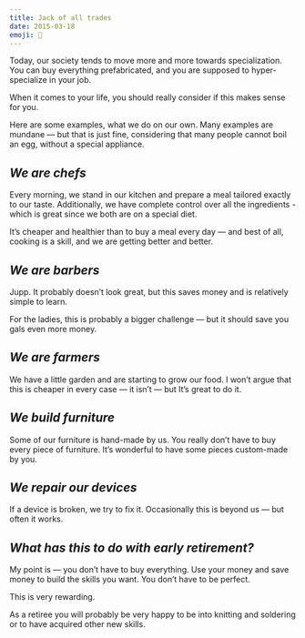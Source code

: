 ```yaml
---
title: Jack of all trades
date: 2015-03-18
emoji: 🔨
---
```


Today, our society tends to move more and more towards specialization. You can buy everything prefabricated, and you are supposed to hyper-specialize in your job.

When it comes to your life, you should really consider if this makes sense for you.

Here are some examples, what we do on our own. Many examples are mundane — but that is just fine, considering that many people cannot boil an egg, without a special appliance.

## *We are chefs*

Every morning, we stand in our kitchen and prepare a meal tailored exactly to our taste. Additionally, we have complete control over all the ingredients - which is great since we both are on a special diet.

It’s cheaper and healthier than to buy a meal every day — and best of all, cooking is a skill, and we are getting better and better.

## *We are barbers*

Jupp. It probably doesn’t look great, but this saves money and is relatively simple to learn.

For the ladies, this is probably a bigger challenge — but it should save you gals even more money.

## *We are farmers*

We have a little garden and are starting to grow our food. I won’t argue that this is cheaper in every case — it isn’t — but It’s great to do it.

## *We build furniture*

Some of our furniture is hand-made by us. You really don’t have to buy every piece of furniture. It’s wonderful to have some pieces custom-made by you.

## *We repair our devices*

If a device is broken, we try to fix it. Occasionally this is beyond us — but often it works.

## *What has this to do with early retirement?*

My point is — you don’t have to buy everything. Use your money and save money to build the skills you want. You don’t have to be perfect.

This is very rewarding.

As a retiree you will probably be very happy to be into knitting and soldering or to have acquired other new skills.